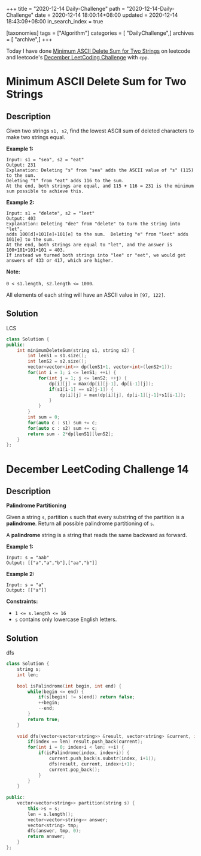 +++
title = "2020-12-14 Daily-Challenge"
path = "2020-12-14-Daily-Challenge"
date = 2020-12-14 18:00:14+08:00
updated = 2020-12-14 18:43:09+08:00
in_search_index = true

[taxonomies]
tags = ["Algorithm"]
categories = [ "DailyChallenge",]
archives = [ "archive",]
+++

Today I have done [Minimum ASCII Delete Sum for Two Strings](https://leetcode.com/problems/minimum-ascii-delete-sum-for-two-strings/) on leetcode and leetcode's [December LeetCoding Challenge](https://leetcode.com/explore/challenge/card/december-leetcoding-challenge/570/week-2-december-8th-december-14th/3565/) with `cpp`.

<!-- more -->

# Minimum ASCII Delete Sum for Two Strings

## Description

Given two strings `s1, s2`, find the lowest ASCII sum of deleted characters to make two strings equal.

**Example 1:**

```
Input: s1 = "sea", s2 = "eat"
Output: 231
Explanation: Deleting "s" from "sea" adds the ASCII value of "s" (115) to the sum.
Deleting "t" from "eat" adds 116 to the sum.
At the end, both strings are equal, and 115 + 116 = 231 is the minimum sum possible to achieve this.
```

**Example 2:**

```
Input: s1 = "delete", s2 = "leet"
Output: 403
Explanation: Deleting "dee" from "delete" to turn the string into "let",
adds 100[d]+101[e]+101[e] to the sum.  Deleting "e" from "leet" adds 101[e] to the sum.
At the end, both strings are equal to "let", and the answer is 100+101+101+101 = 403.
If instead we turned both strings into "lee" or "eet", we would get answers of 433 or 417, which are higher.
```

**Note:**

`0 < s1.length, s2.length <= 1000`.

All elements of each string will have an ASCII value in `[97, 122]`.

## Solution

LCS

``` cpp
class Solution {
public:
    int minimumDeleteSum(string s1, string s2) {
        int lenS1 = s1.size();
        int lenS2 = s2.size();
        vector<vector<int>> dp(lenS1+1, vector<int>(lenS2+1));
        for(int i = 1; i <= lenS1; ++i) {
            for(int j = 1; j <= lenS2; ++j) {
                dp[i][j] = max(dp[i][j-1], dp[i-1][j]);
                if(s1[i-1] == s2[j-1]) {
                    dp[i][j] = max(dp[i][j], dp[i-1][j-1]+s1[i-1]);
                }
            }
        }
        int sum = 0;
        for(auto c : s1) sum += c;
        for(auto c : s2) sum += c;
        return sum - 2*dp[lenS1][lenS2];
    }
};
```

# December LeetCoding Challenge 14

## Description

**Palindrome Partitioning**

Given a string `s`, partition `s` such that every substring of the partition is a **palindrome**. Return all possible palindrome partitioning of `s`.

A **palindrome** string is a string that reads the same backward as forward.

**Example 1:**

```
Input: s = "aab"
Output: [["a","a","b"],["aa","b"]]
```

**Example 2:**

```
Input: s = "a"
Output: [["a"]]
```

**Constraints:**

- `1 <= s.length <= 16`
- `s` contains only lowercase English letters.

## Solution

dfs

``` cpp
class Solution {
    string s;
    int len;
    
    bool isPalindrome(int begin, int end) {
        while(begin <= end) {
            if(s[begin] != s[end]) return false;
            ++begin;
            --end;
        }
        return true;
    }
    
    void dfs(vector<vector<string>> &result, vector<string> &current, int index) {
        if(index == len) result.push_back(current);
        for(int i = 0; index+i < len; ++i) {
            if(isPalindrome(index, index+i)) {
                current.push_back(s.substr(index, i+1));
                dfs(result, current, index+i+1);
                current.pop_back();
            }
        }
    }
    
public:
    vector<vector<string>> partition(string s) {
        this->s = s;
        len = s.length();
        vector<vector<string>> answer;
        vector<string> tmp;
        dfs(answer, tmp, 0);
        return answer;
    }
};
```